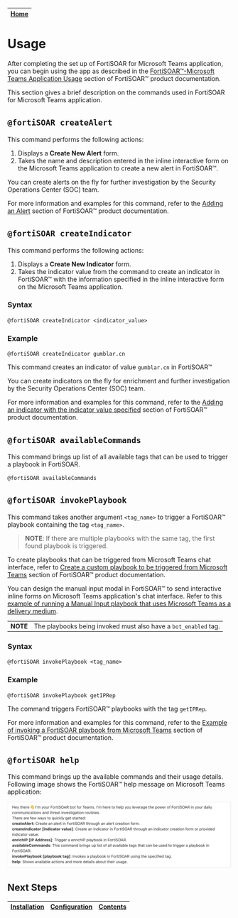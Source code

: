| [Home](../README.md) |
|----------------------|

# Usage

After completing the set up of FortiSOAR for Microsoft Teams application, you can begin using the app as described in the [FortiSOAR&trade;-Microsoft Teams Application Usage](https://docs.fortinet.com/document/fortisoar/1.0.0/fortisoar-for-microsoft-teams-application/630/fortisoar-for-microsoft-teams-application-v1-0-0#FSRMsTeamsUsage) section of FortiSOAR&trade; product documentation.

This section gives a brief description on the commands used in FortiSOAR for Microsoft Teams application.

## `@fortiSOAR createAlert`

This command performs the following actions:

1. Displays a **Create New Alert** form.
2. Takes the name and description entered in the inline interactive form on the Microsoft Teams application to create a new alert in FortiSOAR&trade;.

You can create alerts on the fly for further investigation by the Security Operations Center (SOC) team.

For more information and examples for this command, refer to the [Adding an Alert](https://docs.fortinet.com/document/fortisoar/1.0.0/fortisoar-for-microsoft-teams-application/630/fortisoar-for-microsoft-teams-application-v1-0-0#Adding_an_alert) section of FortiSOAR&trade; product documentation.

## `@fortiSOAR createIndicator`

This command performs the following actions:

1. Displays a **Create New Indicator** form.
2. Takes the indicator value from the command to create an indicator in FortiSOAR&trade; with the information specified in the inline interactive form on the Microsoft Teams application.

### Syntax

```
@fortiSOAR createIndicator <indicator_value>
```

### Example

```
@fortiSOAR createIndicator gumblar.cn
```

This command creates an indicator of value `gumblar.cn` in FortiSOAR&trade;

You can create indicators on the fly for enrichment and further investigation by the Security Operations Center (SOC) team.

For more information and examples for this command, refer to the [Adding an indicator with the indicator value specified](https://docs.fortinet.com/document/fortisoar/1.0.0/fortisoar-for-microsoft-teams-application/630/fortisoar-for-microsoft-teams-application-v1-0-0#Adding_an_indicator_with_the_indicator_value_specified) section of FortiSOAR&trade; product documentation.

## `@fortiSOAR availableCommands`

This command brings up list of all available tags that can be used to trigger a playbook in FortiSOAR.
```
@fortiSOAR availableCommands
```

## `@fortiSOAR invokePlaybook`

This command takes another argument `<tag_name>` to trigger a FortiSOAR&trade; playbook containing the tag `<tag_name>`.

> **NOTE**:  If there are multiple playbooks with the same tag, the first found playbook is triggered.

To create playbooks that can be triggered from Microsoft Teams chat interface, refer to [Create a custom playbook to be triggered from Microsoft Teams](https://docs.fortinet.com/document/fortisoar/1.0.0/fortisoar-for-microsoft-teams-application/630/fortisoar-for-microsoft-teams-application-v1-0-0How_to_create_a_custom_playbook_that_can_be_triggered_from_Microsoft_Teams_) section of FortiSOAR&trade; product documentation.

You can design the manual input modal in FortiSOAR&trade; to send interactive inline forms on Microsoft Teams application's chat interface. Refer to this [example of running a Manual Input playbook that uses Microsoft Teams as a delivery medium](https://docs.fortinet.com/document/fortisoar/1.0.0/fortisoar-for-microsoft-teams-application/630/fortisoar-for-microsoft-teams-application-v1-0-0#Example_of_running_a_Manual_Input_playbook_that_uses_Microsoft_Teams_as_a_delivery_medium).

<table>
    <tr>
        <td><strong>NOTE</strong></td><td>The playbooks being invoked must also have a <code>bot_enabled</code> tag.</td>
    </tr>
</table>

### Syntax

```
@fortiSOAR invokePlaybook <tag_name>
```

### Example

```
@fortiSOAR invokePlaybook getIPRep
```

The command triggers FortiSOAR&trade; playbooks with the tag `getIPRep`.

For more information and examples for this command, refer to the [Example of invoking a FortiSOAR playbook from Microsoft Teams](https://docs.fortinet.com/document/fortisoar/1.0.0/fortisoar-for-microsoft-teams-application/630/fortisoar-for-microsoft-teams-application-v1-0-0#Example_of_invoking_a_FortiSOAR_playbook_from_Microsoft_Teams_) section of FortiSOAR&trade; product documentation.

## `@fortiSOAR help`

This command brings up the available commands and their usage details. Following image shows the FortiSOAR&trade; help message on Microsoft Teams application:

![](./res/help-message.png)

## Next Steps

| [Installation](./setup.md#installation) | [Configuration](./setup.md#configuration) | [Contents](./contents.md) |
|-----------------------------------------|-------------------------------------------|---------------------------|